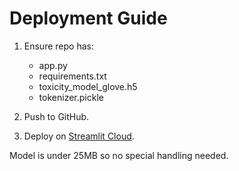 # Deployment Guide

1. Ensure repo has:
   - app.py
   - requirements.txt
   - toxicity_model_glove.h5
   - tokenizer.pickle

2. Push to GitHub.

3. Deploy on [Streamlit Cloud](https://streamlit.io/cloud).

Model is under 25MB so no special handling needed.
